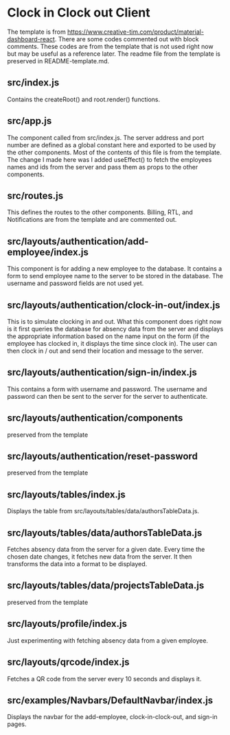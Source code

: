# Clock in Clock out Client
The template is from https://www.creative-tim.com/product/material-dashboard-react. There are some codes commented out with block comments. These codes are from the template that is not used right now but may be useful as a reference later. The readme file from the template is preserved in README-template.md.

## src/index.js
Contains the createRoot() and root.render() functions.

## src/app.js
The component called from src/index.js. The server address and port number are defined as a global constant here and exported to be used by the other components. Most of the contents of this file is from the template. The change I made here was I added useEffect() to fetch the employees names and ids from the server and pass them as props to the other components.

## src/routes.js
This defines the routes to the other components. Billing, RTL, and Notifications are from the template and are commented out.

## src/layouts/authentication/add-employee/index.js
This component is for adding a new employee to the database. It contains a form to send employee name to the server to be stored in the database. The username and password fields are not used yet.

## src/layouts/authentication/clock-in-out/index.js
This is to simulate clocking in and out. What this component does right now is it first queries the database for absency data from the server and displays the appropriate information based on the name input on the form (if the employee has clocked in, it displays the time since clock in). The user can then clock in / out and send their location and message to the server.

## src/layouts/authentication/sign-in/index.js
This contains a form with username and password. The username and password can then be sent to the server for the server to authenticate.

## src/layouts/authentication/components
preserved from the template

## src/layouts/authentication/reset-password
preserved from the template

## src/layouts/tables/index.js
Displays the table from src/layouts/tables/data/authorsTableData.js.

## src/layouts/tables/data/authorsTableData.js
Fetches absency data from the server for a given date. Every time the chosen date changes, it fetches new data from the server. It then transforms the data into a format to be displayed.

## src/layouts/tables/data/projectsTableData.js
preserved from the template

## src/layouts/profile/index.js
Just experimenting with fetching absency data from a given employee.

## src/layouts/qrcode/index.js
Fetches a QR code from the server every 10 seconds and displays it.

## src/examples/Navbars/DefaultNavbar/index.js
Displays the navbar for the add-employee, clock-in-clock-out, and sign-in pages.
 

